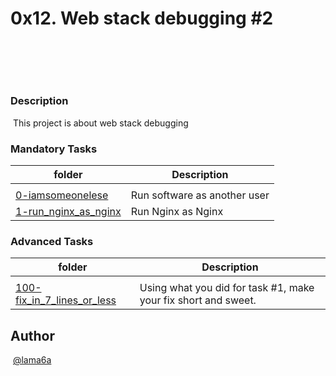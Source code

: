 # **0x12. Web stack debugging #2**
​
## 
​
### Description
​ This project is about web stack debugging 
### Mandatory Tasks
| folder | Description |
| ------ | ------ |
| []() |  |
| [0-iamsomeonelese](0-iamsomeonelese) | Run software as another user |
| [1-run_nginx_as_nginx](1-run_nginx_as_nginx) | Run Nginx as Nginx |


### Advanced Tasks
| folder | Description |
| ------ | ------ |
| []() |  |
| [100-fix_in_7_lines_or_less](100-fix_in_7_lines_or_less) | Using what you did for task #1, make your fix short and sweet. |



## Author
​
[@lama6a](@lama6a)
​

